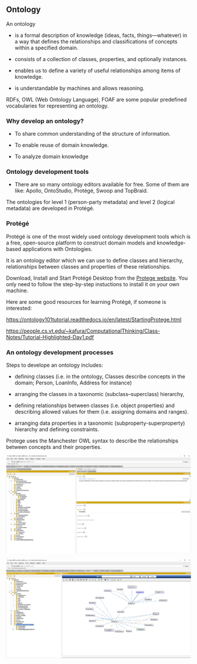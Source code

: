 ## Ontology

An ontology 

* is a formal description of knowledge (ideas, facts, things—whatever) in a way that defines the relationships and classifications of concepts within a specified domain.

* consists of a collection of classes, properties, and optionally instances. 

* enables us to define a variety of useful relationships among items of knowledge.

* is understandable by machines and allows reasoning.

RDFs, OWL (Web Ontology Language), FOAF are some popular predefined vocabularies for representing an ontology. 

### Why develop an ontology?

* To share common understanding of the structure of information.

* To enable reuse of domain knowledge.

* To analyze domain knowledge

### Ontology development tools

* There are so many ontology editors available for free. Some of them are like: Apollo, OntoStudio, Protégé, Swoop and TopBraid.


The ontologies for level 1 (person-party metadata) and level 2 (logical metadata) are developed in Protégé. 

### Protégé

Protégé is one of the most widely used ontology development tools which is a free, open-source platform to construct domain models and knowledge-based applications with Ontologies. 

It is an ontology editor which we can use to define classes and hierarchy, relationships between classes and properties of these relationships.  

Download, Install and Start Protégé Desktop from the [Protege website](https://protege.stanford.edu/). You only need to follow the step-by-step instuctions to install it on your own machine. 

Here are some good resources for learning Protégé, if someone is interested:

https://ontology101tutorial.readthedocs.io/en/latest/StartingProtege.html

https://people.cs.vt.edu/~kafura/ComputationalThinking/Class-Notes/Tutorial-Highlighted-Day1.pdf

### An ontology development processes

Steps to develope an ontology includes:

* defining classes (i.e.  in the ontology, Classes describe concepts in the domain; Person, LoanInfo, Address for instance)

* arranging the classes in a taxonomic (subclass–superclass) hierarchy,

* defining relationships between classes (i.e. object properties) and describing allowed values for them (i.e. assigning domains and ranges).

* arranging data properties in a taxonomic (subproperty-superproperty) hierarchy and defining constraints.

 Protege uses the Manchester OWL syntax to describe the relationships between concepts and their properties. 


![Class Hierarchy](/Ontology/classHierarchy.png)


![Visualization of Ontology](/Ontology/visual.png)




